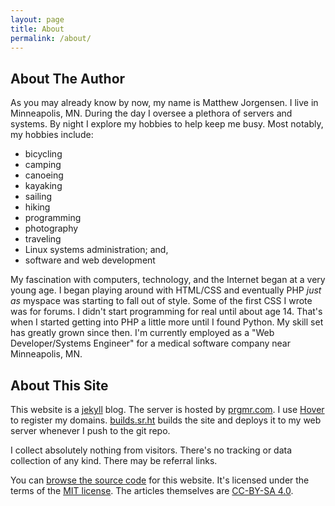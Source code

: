 ```yaml
---
layout: page
title: About
permalink: /about/
---
```


## About The Author

As you may already know by now, my name is Matthew Jorgensen. I live in
Minneapolis, MN. During the day I oversee a plethora of servers and
systems. By night I explore my hobbies to help keep me busy. Most
notably, my hobbies include:

<div class="col-2-list"><ul>
<li>bicycling</li>
<li>camping</li>
<li>canoeing</li>
<li>kayaking</li>
<li>sailing</li>
<li>hiking</li>
<li>programming</li>
<li>photography</li>
<li>traveling</li>
<li>Linux systems administration; and,</li>
<li>software and web development</li>
</ul></div>

My fascination with computers, technology, and the Internet began at a
very young age. I began playing around with HTML/CSS and eventually PHP
*just as* myspace was starting to fall out of style. Some of the first
CSS I wrote was for forums. I didn't start programming for real until
about age 14. That's when I started getting into PHP a little more until
I found Python. My skill set has greatly grown since then. I'm currently
employed as a "Web Developer/Systems Engineer" for a medical software
company near Minneapolis, MN. 

## About This Site

This website is a [jekyll][jekyll] blog. The server is hosted by
[prgmr.com][prgmr]. I use [Hover][hover-ref] to register my
domains. [builds.sr.ht][builds] builds the site and deploys it to my
web server whenever I push to the git repo. 

I collect absolutely nothing from visitors. There's no tracking or data
collection of any kind. There may be referral links. 

You can [browse the source code][source] for this website. It's licensed
under the terms of the [MIT license][mit]. The articles themselves are 
[CC-BY-SA 4.0][cc-by-sa-4.0].

[jekyll]: https://jekyllrb.com/
[builds]: https://builds.sr.ht
[aura-theme]: https://git.sr.ht/~mjorgensen/aura
[linode-ref]: https://www.linode.com/?r=6bc69166de6a9b923e4e42b4259c0ed8e1769d8c
[prgmr]:https://prgmr.com
[hover-ref]:https://hover.com/2RdnC5Ej
[source]: https://git.sr.ht/~mjorgensen/jrgnsn.net
[mit]: https://opensource.org/licenses/MIT/
[cc-by-sa-4.0]: https://creativecommons.org/licenses/by-sa/4.0/